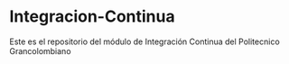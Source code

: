 # Integracion-Continua
Este es el repositorio del módulo de Integración Continua del Politecnico Grancolombiano
